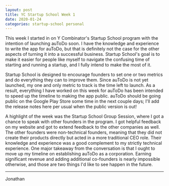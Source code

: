 ```yaml
---
layout: post
title: YC Startup School Week 1
date: 2020-01-24
categories: startup-school personal
---
```


This week I started in on Y Combinator's Startup School program with the intention of launching auToDo soon. I have the knowledge and experience to write the app for auToDo, but that is definitely not the case for the other aspects of turning it into a successful business. Startup School's goal is to make it easier for people like myself to navigate the confusing time of starting and running a startup, and I fully intend to make the most of it.

Startup School is designed to encourage founders to set one or two metrics and do everything they can to improve them. Since auToDo is not yet launched, my one and only metric to track is the time left to launch. As a result, everything I have worked on this week for auToDo has been intended to speed up the timeline to making the app public. auToDo should be going public on the Google Play Store some time in the next couple days; I'll add the release notes here per usual when the public version is out!

A highlight of the week was the Startup School Group Session, where I got a chance to speak with other founders in the program. I got helpful feedback on my website and got to extend feedback to the other companies as well. The other founders were non-technical founders, meaning that they did not create their products directly but acted in a more traditional CEO role. Their knowledge and experience was a good complement to my strictly technical experience. One major takeaway from the conversation is that I ought to move up my timeline on establishing auToDo as a corporation. Earning significant revenue and adding additional co-founders is nearly impossible otherwise, and those are two things I'd like to see happen in the future.

---

Jonathan